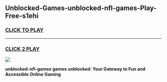 
## Unblocked-Games-unblocked-nfl-games-Play-Free-s1ehi
<h3>
<a href="https://premium76.site?title=unblocked-nfl-games&ref=20A">CLICK TO PLAY</a></h3>
<hr>

<h3>
<a href="https://premium76.site?title=unblocked-nfl-games&ref=20A">CLICK 2 PLAY</a>
  
</h3>

<a href="https://premium76.site?title=unblocked-nfl-games&ref=20A"><img src="https://clearcache.store/games.png"></a>


**unblocked-nfl-games games unblocked: Your Gateway to Fun and Accessible Online Gaming**
